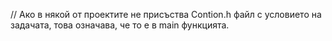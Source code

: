 // Ако в някой от проектите не присъства Contion.h файл с условието на задачата, това означава, че то е в main функцията.
